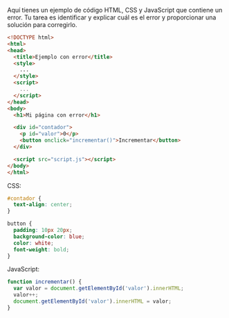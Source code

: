 Aquí tienes un ejemplo de código HTML, CSS y JavaScript que contiene un error. Tu tarea es identificar y explicar cuál es el error y proporcionar una solución para corregirlo.

```html
<!DOCTYPE html>
<html>
<head>
  <title>Ejemplo con error</title>
  <style>
    ...
  </style>
  <script>
    ...
  </script>
</head>
<body>
  <h1>Mi página con error</h1>

  <div id="contador">
    <p id="valor">0</p>
    <button onclick="incrementar()">Incrementar</button>
  </div>

  <script src="script.js"></script>
</body>
</html>
```

CSS:
```css
#contador {
  text-align: center;
}

button {
  padding: 10px 20px;
  background-color: blue;
  color: white;
  font-weight: bold;
}
```

JavaScript:
```javascript
function incrementar() {
  var valor = document.getElementById('valor').innerHTML;
  valor++;
  document.getElementById('valor').innerHTML = valor;
}
```
